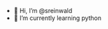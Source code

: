 - 👋 Hi, I’m @sreinwald
- 🌱 I’m currently learning python

<!---
sreinwald/sreinwald is a ✨ special ✨ repository because its `README.md` (this file) appears on your GitHub profile.
You can click the Preview link to take a look at your changes.
--->
